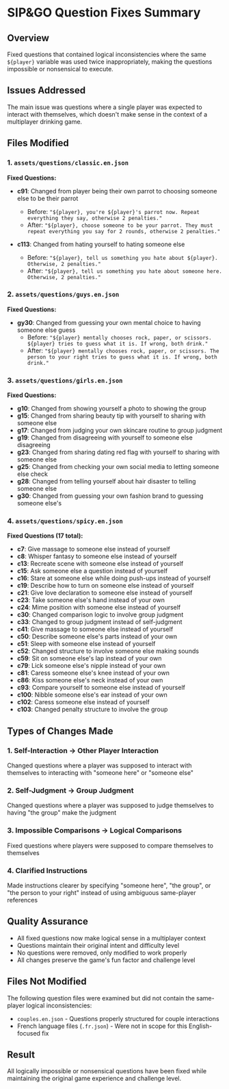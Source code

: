 # SIP&GO Question Fixes Summary

## Overview
Fixed questions that contained logical inconsistencies where the same `${player}` variable was used twice inappropriately, making the questions impossible or nonsensical to execute.

## Issues Addressed
The main issue was questions where a single player was expected to interact with themselves, which doesn't make sense in the context of a multiplayer drinking game.

## Files Modified

### 1. `assets/questions/classic.en.json`
**Fixed Questions:**
- **c91**: Changed from player being their own parrot to choosing someone else to be their parrot
  - Before: `"${player}, you're ${player}'s parrot now. Repeat everything they say, otherwise 2 penalties."`
  - After: `"${player}, choose someone to be your parrot. They must repeat everything you say for 2 rounds, otherwise 2 penalties."`

- **c113**: Changed from hating yourself to hating someone else
  - Before: `"${player}, tell us something you hate about ${player}. Otherwise, 2 penalties."`
  - After: `"${player}, tell us something you hate about someone here. Otherwise, 2 penalties."`

### 2. `assets/questions/guys.en.json`
**Fixed Questions:**
- **gy30**: Changed from guessing your own mental choice to having someone else guess
  - Before: `"${player} mentally chooses rock, paper, or scissors. ${player} tries to guess what it is. If wrong, both drink."`
  - After: `"${player} mentally chooses rock, paper, or scissors. The person to your right tries to guess what it is. If wrong, both drink."`

### 3. `assets/questions/girls.en.json`
**Fixed Questions:**
- **g10**: Changed from showing yourself a photo to showing the group
- **g15**: Changed from sharing beauty tip with yourself to sharing with someone else
- **g17**: Changed from judging your own skincare routine to group judgment
- **g19**: Changed from disagreeing with yourself to someone else disagreeing
- **g23**: Changed from sharing dating red flag with yourself to sharing with someone else
- **g25**: Changed from checking your own social media to letting someone else check
- **g28**: Changed from telling yourself about hair disaster to telling someone else
- **g30**: Changed from guessing your own fashion brand to guessing someone else's

### 4. `assets/questions/spicy.en.json`
**Fixed Questions (17 total):**
- **c7**: Give massage to someone else instead of yourself
- **c8**: Whisper fantasy to someone else instead of yourself
- **c13**: Recreate scene with someone else instead of yourself
- **c15**: Ask someone else a question instead of yourself
- **c16**: Stare at someone else while doing push-ups instead of yourself
- **c19**: Describe how to turn on someone else instead of yourself
- **c21**: Give love declaration to someone else instead of yourself
- **c23**: Take someone else's hand instead of your own
- **c24**: Mime position with someone else instead of yourself
- **c30**: Changed comparison logic to involve group judgment
- **c33**: Changed to group judgment instead of self-judgment
- **c41**: Give massage to someone else instead of yourself
- **c50**: Describe someone else's parts instead of your own
- **c51**: Sleep with someone else instead of yourself
- **c52**: Changed structure to involve someone else making sounds
- **c59**: Sit on someone else's lap instead of your own
- **c79**: Lick someone else's nipple instead of your own
- **c81**: Caress someone else's knee instead of your own
- **c86**: Kiss someone else's neck instead of your own
- **c93**: Compare yourself to someone else instead of yourself
- **c100**: Nibble someone else's ear instead of your own
- **c102**: Caress someone else instead of yourself
- **c103**: Changed penalty structure to involve the group

## Types of Changes Made

### 1. **Self-Interaction → Other Player Interaction**
Changed questions where a player was supposed to interact with themselves to interacting with "someone here" or "someone else"

### 2. **Self-Judgment → Group Judgment**  
Changed questions where a player was supposed to judge themselves to having "the group" make the judgment

### 3. **Impossible Comparisons → Logical Comparisons**
Fixed questions where players were supposed to compare themselves to themselves

### 4. **Clarified Instructions**
Made instructions clearer by specifying "someone here", "the group", or "the person to your right" instead of using ambiguous same-player references

## Quality Assurance
- All fixed questions now make logical sense in a multiplayer context
- Questions maintain their original intent and difficulty level
- No questions were removed, only modified to work properly
- All changes preserve the game's fun factor and challenge level

## Files Not Modified
The following question files were examined but did not contain the same-player logical inconsistencies:
- `couples.en.json` - Questions properly structured for couple interactions
- French language files (`.fr.json`) - Were not in scope for this English-focused fix

## Result
All logically impossible or nonsensical questions have been fixed while maintaining the original game experience and challenge level.
